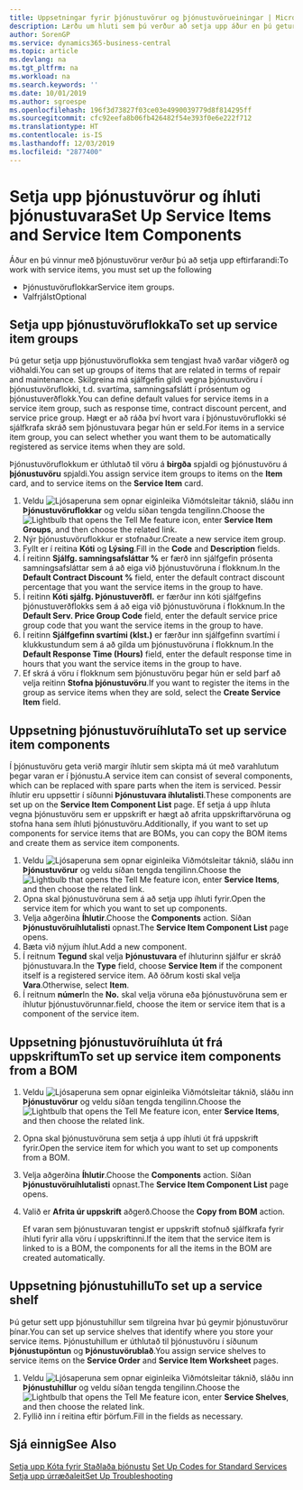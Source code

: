 ```yaml
---
title: Uppsetningar fyrir þjónustuvörur og þjónustuvörueiningar | Microsoft Docs
description: Lærðu um hluti sem þú verður að setja upp áður en þú getur notað þjónustuvörur, eins og sjálfgefin gildi á borð við svartíma, samningsafslátt í prósentum og þjónustuverðflokk.
author: SorenGP
ms.service: dynamics365-business-central
ms.topic: article
ms.devlang: na
ms.tgt_pltfrm: na
ms.workload: na
ms.search.keywords: ''
ms.date: 10/01/2019
ms.author: sgroespe
ms.openlocfilehash: 196f3d73827f03ce03e4990039779d8f814295ff
ms.sourcegitcommit: cfc92eefa8b06fb426482f54e393f0e6e222f712
ms.translationtype: HT
ms.contentlocale: is-IS
ms.lasthandoff: 12/03/2019
ms.locfileid: "2877400"
---
```

# <a name="set-up-service-items-and-service-item-components"></a><span data-ttu-id="aeef6-103">Setja upp þjónustuvörur og íhluti þjónustuvara</span><span class="sxs-lookup"><span data-stu-id="aeef6-103">Set Up Service Items and Service Item Components</span></span>
<span data-ttu-id="aeef6-104">Áður en þú vinnur með þjónustuvörur verður þú að setja upp eftirfarandi:</span><span class="sxs-lookup"><span data-stu-id="aeef6-104">To work with service items, you must set up the following</span></span>

* <span data-ttu-id="aeef6-105">Þjónustuvöruflokkar</span><span class="sxs-lookup"><span data-stu-id="aeef6-105">Service item groups.</span></span>
* <span data-ttu-id="aeef6-106">Valfrjálst</span><span class="sxs-lookup"><span data-stu-id="aeef6-106">Optional</span></span>

## <a name="to-set-up-service-item-groups"></a><span data-ttu-id="aeef6-107">Setja upp þjónustuvöruflokka</span><span class="sxs-lookup"><span data-stu-id="aeef6-107">To set up service item groups</span></span>
<span data-ttu-id="aeef6-108">Þú getur setja upp þjónustuvöruflokka sem tengjast hvað varðar viðgerð og viðhaldi.</span><span class="sxs-lookup"><span data-stu-id="aeef6-108">You can set up groups of items that are related in terms of repair and maintenance.</span></span> <span data-ttu-id="aeef6-109">Skilgreina má sjálfgefin gildi vegna þjónustuvöru í þjónustuvöruflokki, t.d. svartíma, samningsafslátt í prósentum og þjónustuverðflokk.</span><span class="sxs-lookup"><span data-stu-id="aeef6-109">You can define default values for service items in a service item group, such as response time, contract discount percent, and service price group.</span></span> <span data-ttu-id="aeef6-110">Hægt er að ráða því hvort vara í þjónustuvöruflokki sé sjálfkrafa skráð sem þjónustuvara þegar hún er seld.</span><span class="sxs-lookup"><span data-stu-id="aeef6-110">For items in a service item group, you can select whether you want them to be automatically registered as service items when they are sold.</span></span>  

<span data-ttu-id="aeef6-111">Þjónustuvöruflokkum er úthlutað til vöru á **birgða** spjaldi og þjónustuvöru á **þjónustuvöru** spjaldi.</span><span class="sxs-lookup"><span data-stu-id="aeef6-111">You assign service item groups to items on the **Item** card, and to service items on the **Service Item** card.</span></span>  

1. <span data-ttu-id="aeef6-112">Veldu ![Ljósaperuna sem opnar eiginleika Viðmótsleitar](media/ui-search/search_small.png "Segðu mér hvað þú vilt gera") táknið, sláðu inn **Þjónustuvöruflokkar** og veldu síðan tengda tengilinn.</span><span class="sxs-lookup"><span data-stu-id="aeef6-112">Choose the ![Lightbulb that opens the Tell Me feature](media/ui-search/search_small.png "Tell me what you want to do") icon, enter **Service Item Groups**, and then choose the related link.</span></span>  
2. <span data-ttu-id="aeef6-113">Nýr þjónustuvöruflokkur er stofnaður.</span><span class="sxs-lookup"><span data-stu-id="aeef6-113">Create a new service item group.</span></span>  
3. <span data-ttu-id="aeef6-114">Fyllt er í reitina **Kóti** og **Lýsing**.</span><span class="sxs-lookup"><span data-stu-id="aeef6-114">Fill in the **Code** and **Description** fields.</span></span>  
4. <span data-ttu-id="aeef6-115">Í reitinn **Sjálfg. samningsafsláttar %** er færð inn sjálfgefin prósenta samningsafsláttar sem á að eiga við þjónustuvöruna í flokknum.</span><span class="sxs-lookup"><span data-stu-id="aeef6-115">In the **Default Contract Discount %** field, enter the default contract discount percentage that you want the service items in the group to have.</span></span>  
5. <span data-ttu-id="aeef6-116">Í reitinn **Kóti sjálfg. Þjónustuverðfl.** er færður inn kóti sjálfgefins þjónustuverðflokks sem á að eiga við þjónustuvöruna í flokknum.</span><span class="sxs-lookup"><span data-stu-id="aeef6-116">In the **Default Serv. Price Group Code** field, enter the default service price group code that you want the service items in the group to have.</span></span>  
6. <span data-ttu-id="aeef6-117">Í reitinn **Sjálfgefinn svartími (klst.)** er færður inn sjálfgefinn svartími í klukkustundum sem á að gilda um þjónustuvöruna í flokknum.</span><span class="sxs-lookup"><span data-stu-id="aeef6-117">In the **Default Response Time (Hours)** field, enter the default response time in hours that you want the service items in the group to have.</span></span>  
7. <span data-ttu-id="aeef6-118">Ef skrá á vöru í flokknum sem þjónustuvöru þegar hún er seld þarf að velja reitinn **Stofna þjónustuvöru**.</span><span class="sxs-lookup"><span data-stu-id="aeef6-118">If you want to register the items in the group as service items when they are sold, select the **Create Service Item** field.</span></span>  

## <a name="to-set-up-service-item-components"></a><span data-ttu-id="aeef6-119">Uppsetning þjónustuvöruíhluta</span><span class="sxs-lookup"><span data-stu-id="aeef6-119">To set up service item components</span></span>
<span data-ttu-id="aeef6-120">Í þjónustuvöru geta verið margir íhlutir sem skipta má út með varahlutum þegar varan er í þjónustu.</span><span class="sxs-lookup"><span data-stu-id="aeef6-120">A service item can consist of several components, which can be replaced with spare parts when the item is serviced.</span></span> <span data-ttu-id="aeef6-121">Þessir íhlutir eru uppsettir í síðunni **Þjónustuvara íhlutalisti**.</span><span class="sxs-lookup"><span data-stu-id="aeef6-121">These components are set up on the **Service Item Component List** page.</span></span> <span data-ttu-id="aeef6-122">Ef setja á upp íhluta vegna þjónustuvöru sem er uppskrift er hægt að afrita uppskriftarvöruna og stofna hana sem íhluti þjónustuvöru.</span><span class="sxs-lookup"><span data-stu-id="aeef6-122">Additionally, if you want to set up components for service items that are BOMs, you can copy the BOM items and create them as service item components.</span></span>

1. <span data-ttu-id="aeef6-123">Veldu ![Ljósaperuna sem opnar eiginleika Viðmótsleitar](media/ui-search/search_small.png "Segðu mér hvað þú vilt gera") táknið, sláðu inn **Þjónustuvörur** og veldu síðan tengda tengilinn.</span><span class="sxs-lookup"><span data-stu-id="aeef6-123">Choose the ![Lightbulb that opens the Tell Me feature](media/ui-search/search_small.png "Tell me what you want to do") icon, enter **Service Items**, and then choose the related link.</span></span>
2. <span data-ttu-id="aeef6-124">Opna skal þjónustuvöruna sem á að setja upp íhluti fyrir.</span><span class="sxs-lookup"><span data-stu-id="aeef6-124">Open the service item for which you want to set up components.</span></span>  
3. <span data-ttu-id="aeef6-125">Velja aðgerðina **Íhlutir**.</span><span class="sxs-lookup"><span data-stu-id="aeef6-125">Choose the **Components** action.</span></span> <span data-ttu-id="aeef6-126">Síðan **Þjónustuvöruíhlutalisti** opnast.</span><span class="sxs-lookup"><span data-stu-id="aeef6-126">The **Service Item Component List** page opens.</span></span>  
4. <span data-ttu-id="aeef6-127">Bæta við nýjum íhlut.</span><span class="sxs-lookup"><span data-stu-id="aeef6-127">Add a new component.</span></span>  
5. <span data-ttu-id="aeef6-128">Í reitnum **Tegund** skal velja **Þjónustuvara** ef íhluturinn sjálfur er skráð þjónustuvara.</span><span class="sxs-lookup"><span data-stu-id="aeef6-128">In the **Type** field, choose **Service Item** if the component itself is a registered service item.</span></span> <span data-ttu-id="aeef6-129">Að öðrum kosti skal velja **Vara**.</span><span class="sxs-lookup"><span data-stu-id="aeef6-129">Otherwise, select **Item**.</span></span>  
6. <span data-ttu-id="aeef6-130">Í reitnum **númer**</span><span class="sxs-lookup"><span data-stu-id="aeef6-130">In the **No.**</span></span> <span data-ttu-id="aeef6-131">skal velja vöruna eða þjónustuvöruna sem er íhlutur þjónustuvörunnar.</span><span class="sxs-lookup"><span data-stu-id="aeef6-131">field, choose the item or service item that is a component of the service item.</span></span>  

## <a name="to-set-up-service-item-components-from-a-bom"></a><span data-ttu-id="aeef6-132">Uppsetning þjónustuvöruíhluta út frá uppskriftum</span><span class="sxs-lookup"><span data-stu-id="aeef6-132">To set up service item components from a BOM</span></span>
1.  <span data-ttu-id="aeef6-133">Veldu ![Ljósaperuna sem opnar eiginleika Viðmótsleitar](media/ui-search/search_small.png "Segðu mér hvað þú vilt gera") táknið, sláðu inn **Þjónustuvörur** og veldu síðan tengda tengilinn.</span><span class="sxs-lookup"><span data-stu-id="aeef6-133">Choose the ![Lightbulb that opens the Tell Me feature](media/ui-search/search_small.png "Tell me what you want to do") icon, enter **Service Items**, and then choose the related link.</span></span>  
2. <span data-ttu-id="aeef6-134">Opna skal þjónustuvöruna sem setja á upp íhluti út frá uppskrift fyrir.</span><span class="sxs-lookup"><span data-stu-id="aeef6-134">Open the service item for which you want to set up components from a BOM.</span></span>  
3. <span data-ttu-id="aeef6-135">Velja aðgerðina **Íhlutir**.</span><span class="sxs-lookup"><span data-stu-id="aeef6-135">Choose the **Components** action.</span></span> <span data-ttu-id="aeef6-136">Síðan **Þjónustuvöruíhlutalisti** opnast.</span><span class="sxs-lookup"><span data-stu-id="aeef6-136">The **Service Item Component List** page opens.</span></span>  
4. <span data-ttu-id="aeef6-137">Valið er **Afrita úr uppskrift** aðgerð.</span><span class="sxs-lookup"><span data-stu-id="aeef6-137">Choose the **Copy from BOM** action.</span></span>  

    <span data-ttu-id="aeef6-138">Ef varan sem þjónustuvaran tengist er uppskrift stofnuð sjálfkrafa fyrir íhluti fyrir alla vöru í uppskriftinni.</span><span class="sxs-lookup"><span data-stu-id="aeef6-138">If the item that the service item is linked to is a BOM, the components for all the items in the BOM are created automatically.</span></span>  

## <a name="to-set-up-a-service-shelf"></a><span data-ttu-id="aeef6-139">Uppsetning þjónustuhillu</span><span class="sxs-lookup"><span data-stu-id="aeef6-139">To set up a service shelf</span></span>
<span data-ttu-id="aeef6-140">Þú getur sett upp þjónustuhillur sem tilgreina hvar þú geymir þjónustuvörur þínar.</span><span class="sxs-lookup"><span data-stu-id="aeef6-140">You can set up service shelves that identify where you store your service items.</span></span> <span data-ttu-id="aeef6-141">Þjónustuhillum er úthlutað til þjónustuvöru í síðunum **Þjónustupöntun** og **Þjónustuvörublað**.</span><span class="sxs-lookup"><span data-stu-id="aeef6-141">You assign service shelves to service items on the **Service Order** and **Service Item Worksheet** pages.</span></span>  

1. <span data-ttu-id="aeef6-142">Veldu ![Ljósaperuna sem opnar eiginleika Viðmótsleitar](media/ui-search/search_small.png "Segðu mér hvað þú vilt gera") táknið, sláðu inn **Þjónustuhillur** og veldu síðan tengda tengilinn.</span><span class="sxs-lookup"><span data-stu-id="aeef6-142">Choose the ![Lightbulb that opens the Tell Me feature](media/ui-search/search_small.png "Tell me what you want to do") icon, enter **Service Shelves**, and then choose the related link.</span></span>
2. <span data-ttu-id="aeef6-143">Fyllið inn í reitina eftir þörfum.</span><span class="sxs-lookup"><span data-stu-id="aeef6-143">Fill in the fields as necessary.</span></span>

## <a name="see-also"></a><span data-ttu-id="aeef6-144">Sjá einnig</span><span class="sxs-lookup"><span data-stu-id="aeef6-144">See Also</span></span>
<span data-ttu-id="aeef6-145">[Setja upp Kóta fyrir Staðlaða þjónustu](service-how-setup-service-coding.md) </span><span class="sxs-lookup"><span data-stu-id="aeef6-145">[Set Up Codes for Standard Services](service-how-setup-service-coding.md) </span></span>  
[<span data-ttu-id="aeef6-146">Setja upp úrræðaleit</span><span class="sxs-lookup"><span data-stu-id="aeef6-146">Set Up Troubleshooting</span></span>](service-how-setup-troubleshooting.md)
